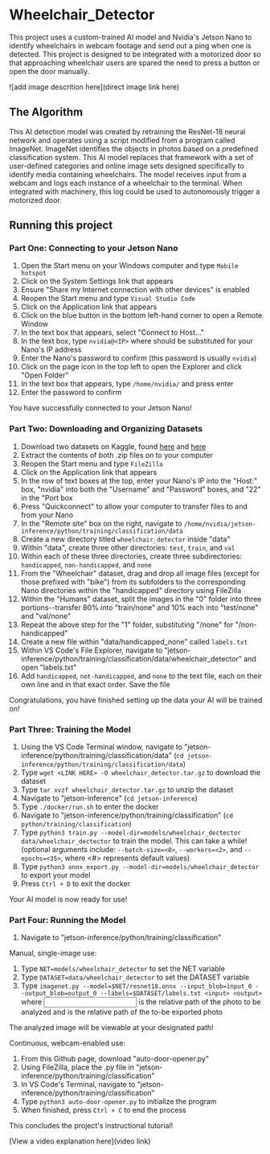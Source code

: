 # Wheelchair_Detector

This project uses a custom-trained AI model and Nvidia's Jetson Nano to identify wheelchairs in webcam footage and send out a ping when one is detected. This project is designed to be integrated with a motorized door so that approaching wheelchair users are spared the need to press a button or open the door manually. 

![add image descrition here](direct image link here)

## The Algorithm

This AI detection model was created by retraining the ResNet-18 neural network and operates using a script modified from a program called ImageNet. ImageNet identifies the objects in photos based on a predefined classification system. This AI model replaces that framework with a set of user-defined categories and online image sets designed specifically to identify media containing wheelchairs. The model receives input from a webcam and logs each instance of a wheelchair to the terminal. When integrated with machinery, this log could be used to autonomously trigger a motorized door. 

## Running this project

### Part One: Connecting to your Jetson Nano
1. Open the Start menu on your Windows computer and type `Mobile hotspot`
2. Click on the System Settings link that appears
3. Ensure "Share my Internet connection with other devices" is enabled
4. Reopen the Start menu and type `Visual Studio Code`
5. Click on the Application link that appears
6. Click on the blue button in the bottom left-hand corner to open a Remote Window
7. In the text box that appears, select "Connect to Host..."
8. In the text box, type `nvidia@<IP>` where <IP> should be substituted for your Nano's IP address
9. Enter the Nano's password to confirm (this password is usually `nvidia`)
10. Click on the page icon in the top left to open the Explorer and click "Open Folder"
12. In the text box that appears, type `/home/nvidia/` and press enter
13. Enter the password to confirm

You have successfully connected to your Jetson Nano!

### Part Two: Downloading and Organizing Datasets
1. Download two datasets on Kaggle, found [here](https://www.kaggle.com/datasets/yinchuangsum/person-wheel-chair-not-wheel-chair) and [here](https://www.kaggle.com/datasets/constantinwerner/human-detection-dataset)
2. Extract the contents of both .zip files on to your computer
3. Reopen the Start menu and type `FileZilla`
4. Click on the Application link that appears
5. In the row of text boxes at the top, enter your Nano's IP into the "Host:" box, "nvidia" into both the "Username" and "Password" boxes, and "22" in the "Port box
6. Press "Quickconnect" to allow your computer to transfer files to and from your Nano
7. In the "Remote site" box on the right, navigate to `/home/nvidia/jetson-inference/python/training/classification/data`
8. Create a new directory titled `wheelchair_detector` inside "data"
9. Within "data", create three other directories: `test`, `train`, and `val`
10. Within each of these three directories, create three subdirectories: `handicapped`, `non-handicapped`, and `none`
11. From the "Wheelchair" dataset, drag and drop all image files (except for those prefixed with "bike") from its subfolders to the corresponding Nano directories within the "handicapped" directory using FileZilla
13. Within the "Humans" dataset, split the images in the "0" folder into three portions--transfer 80% into "train/none" and 10% each into "test/none" and "val/none"
14. Repeat the above step for the "1" folder, substituting "/none" for "/non-handicapped"
15. Create a new file within "data/handicapped_none" called `labels.txt`
16. Within VS Code's File Explorer, navigate to "jetson-inference/python/training/classification/data/wheelchair_detector" and open "labels.txt"
17. Add `handicapped`, `not-handicapped`, and `none` to the text file, each on their own line and in that exact order. Save the file

Congratulations, you have finished setting up the data your AI will be trained on!

### Part Three: Training the Model
1. Using the VS Code Terminal window, navigate to "jetson-inference/python/training/classification/data" (`cd jetson-inference/python/training/classification/data`)
2. Type `wget <LINK HERE> -O wheelchair_detector.tar.gz` to download the dataset
3. Type `tar xvzf wheelchair_detector.tar.gz` to unzip the dataset
4. Navigate to "jetson-inference" (`cd jetson-inference`)
5. Type `./docker/run.sh` to enter the docker
6. Navigate to "jetson-inference/python/training/classification" (`cd python/training/classification`)
7. Type `python3 train.py --model-dir=models/wheelchair_dectector data/wheelchair_dectector` to train the model. This can take a while! (optional arguments include: `--batch-size=<8>`, `--workers=<2>`, and `--epochs=<35>`, where <#> represents default values)
8. Type `python3 onnx_export.py --model-dir=models/wheelchair_detector` to export your model
9. Press `Ctrl + D` to exit the docker

Your AI model is now ready for use!

### Part Four: Running the Model
1. Navigate to "jetson-inference/python/training/classification"

Manual, single-image use:

1. Type `NET=models/wheelchair_detector` to set the NET variable
2. Type `DATASET=data/wheelchair_detector` to set the DATASET variable
3. Type `imagenet.py --model=$NET/resnet18.onnx --input_blob=input_0 --output_blob=output_0 --labels=$DATASET/labels.txt <input> <output>` where <input> is the relative path of the photo to be analyzed and <output> is the relative path of the to-be exported photo

The analyzed image will be viewable at your designated path!

Continuous, webcam-enabled use:

1. From this Github page, download "auto-door-opener.py"
2. Using FileZilla, place the .py file in "jetson-inference/python/training/classification"
3. In VS Code's Terminal, navigate to "jetson-inference/python/training/classification"
4. Type `python3 auto-door-opener.py` to initialize the program
5. When finished, press `Ctrl + C` to end the process

This concludes the project's instructional tutorial!

[View a video explanation here](video link)
